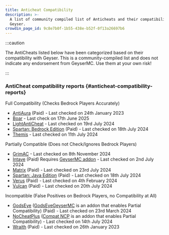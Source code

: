 ```yaml
---
title: Anticheat Compatibility
description: >-
  A list of community compiled list of Anticheats and their compatibility with
  Geyser.
crowdin_page_id: 9c8e7b0f-1b55-438e-b52f-0f13a26697b6
---
```


:::caution

The AntiCheats listed below have been categorized based on their compatibility with Geyser. 
This is a community-compiled list and does not indicate any endorsement from GeyserMC. Use them at your own risk!

:::

### AntiCheat compatibility reports {#anticheat-compatibility-reports}

Full Compatibility (Checks Bedrock Players Accurately)

- [AntiAura](https://www.spigotmc.org/resources/1368/) (Paid) - Last checked on 24th January 2023
- [Boar](https://github.com/oryxel1/Boar/) - Last check on 17th June 2025
- [LightAntiCheat](https://modrinth.com/plugin/lightanticheat) - Last checked on 19rd July 2024
- [Spartan: Bedrock Edition](https://builtbybit.com/resources/12832/) (Paid) - Last checked on 18th July 2024
- [Themis](https://www.spigotmc.org/resources/90766/) - Last checked on 11th July 2024

Partially Compatible (Does not Check/Ignores Bedrock Players)

- [GrimAC](https://github.com/GrimAnticheat/Grim) - Last checked on 8th November 2024
- [Intave](https://intave.ac) (Paid) Requires [GeyserMC addon](https://github.com/intave/bedrock) - Last checked on 2nd July 2024
- [Matrix](https://matrix.rip/) (Paid) - Last checked on 23rd July 2024
- [Spartan: Java Edition](https://www.spigotmc.org/resources/25638/) (Paid) - Last checked on 18th July 2024
- [Verus](https://verus.ac) (Paid) - Last checked on 4th February 2024
- [Vulcan](https://www.spigotmc.org/resources/83626/) (Paid) - Last checked on 20th July 2024

Incompatible (False Positives on Bedrock Players, no Compatibility at All)

- [GodsEye](https://www.spigotmc.org/resources/69595/) ([GodsEyeGeyserMC](https://github.com/TheDejavu/GodsEyeGeyserMC/releases) is an addon that enables Partial Compatibility) (Paid) - Last checked on 23rd March 2024
- [NoCheatPlus](https://ci.codemc.io/job/Updated-NoCheatPlus/job/Updated-NoCheatPlus/) ([Compat NCP](https://github.com/Updated-NoCheatPlus/CompatNoCheatPlus/) is an addon that enables Partial Compatibility) - Last checked on 14th July 2024
- [Wraith](https://www.spigotmc.org/resources/66887/) (Paid) - Last checked on 26th January 2023
